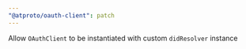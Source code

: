 ```yaml
---
"@atproto/oauth-client": patch
---
```


Allow `OAuthClient` to be instantiated with custom `didResolver` instance

